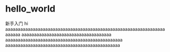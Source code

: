 # hello_world
新手入门
hi
aaaaaaaaaaaaaaaaaaaaaaaaaaaaaaaaaaaaaaaaaaaaaaaaaaaaaaaaaaaaaaaaaaaaaa
aaaaaaaaaaaaaaaaaaaaaaaaaaaaaaaaaaaa
aaaaaaaaaaaaaaaaaaaaaaaaaaaaaaaaaaaaaaaaaaaaaaa
aaaaaaaaaaaaaaaaaaaaaaaaaaaaaaaaaaaaaaaaaaaaaa
